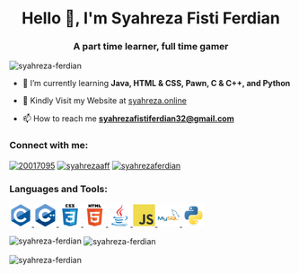 <h1 align="center">Hello 👋, I'm Syahreza Fisti Ferdian</h1>
<h3 align="center">A part time learner, full time gamer</h3>

<p align="left"> <img src="https://komarev.com/ghpvc/?username=syahreza-ferdian&label=Profile%20views&color=0e75b6&style=flat" alt="syahreza-ferdian" /> </p>

- 🌱 I’m currently learning **Java, HTML & CSS, Pawn, C & C++, and Python**

- 📝 Kindly Visit my Website at [syahreza.online](https://syahreza.online/)

- 📫 How to reach me **syahrezafistiferdian32@gmail.com**

<h3 align="left">Connect with me:</h3>
<p align="left">
<a href="https://stackoverflow.com/users/20017095" target="blank"><img align="center" src="https://raw.githubusercontent.com/rahuldkjain/github-profile-readme-generator/master/src/images/icons/Social/stack-overflow.svg" alt="20017095" height="30" width="40" /></a>
<a href="https://instagram.com/syahrezaaff" target="blank"><img align="center" src="https://raw.githubusercontent.com/rahuldkjain/github-profile-readme-generator/master/src/images/icons/Social/instagram.svg" alt="syahrezaaff" height="30" width="40" /></a>
<a href="https://www.hackerrank.com/syahrezaferdian" target="blank"><img align="center" src="https://raw.githubusercontent.com/rahuldkjain/github-profile-readme-generator/master/src/images/icons/Social/hackerrank.svg" alt="syahrezaferdian" height="30" width="40" /></a>
</p>

<h3 align="left">Languages and Tools:</h3>
<p align="left"> <a href="https://www.cprogramming.com/" target="_blank" rel="noreferrer"> <img src="https://raw.githubusercontent.com/devicons/devicon/master/icons/c/c-original.svg" alt="c" width="40" height="40"/> </a> <a href="https://www.w3schools.com/cpp/" target="_blank" rel="noreferrer"> <img src="https://raw.githubusercontent.com/devicons/devicon/master/icons/cplusplus/cplusplus-original.svg" alt="cplusplus" width="40" height="40"/> </a> <a href="https://www.w3schools.com/css/" target="_blank" rel="noreferrer"> <img src="https://raw.githubusercontent.com/devicons/devicon/master/icons/css3/css3-original-wordmark.svg" alt="css3" width="40" height="40"/> </a> <a href="https://www.w3.org/html/" target="_blank" rel="noreferrer"> <img src="https://raw.githubusercontent.com/devicons/devicon/master/icons/html5/html5-original-wordmark.svg" alt="html5" width="40" height="40"/> </a> <a href="https://www.java.com" target="_blank" rel="noreferrer"> <img src="https://raw.githubusercontent.com/devicons/devicon/master/icons/java/java-original.svg" alt="java" width="40" height="40"/> </a> <a href="https://developer.mozilla.org/en-US/docs/Web/JavaScript" target="_blank" rel="noreferrer"> <img src="https://raw.githubusercontent.com/devicons/devicon/master/icons/javascript/javascript-original.svg" alt="javascript" width="40" height="40"/> </a> <a href="https://www.mysql.com/" target="_blank" rel="noreferrer"> <img src="https://raw.githubusercontent.com/devicons/devicon/master/icons/mysql/mysql-original-wordmark.svg" alt="mysql" width="40" height="40"/> </a> <a href="https://www.python.org" target="_blank" rel="noreferrer"> <img src="https://raw.githubusercontent.com/devicons/devicon/master/icons/python/python-original.svg" alt="python" width="40" height="40"/> </a> </p>

<p><img align="left" src="https://github-readme-stats.vercel.app/api/top-langs?username=syahreza-ferdian&show_icons=true&theme=dark&locale=en&layout=compact" alt="syahreza-ferdian" /></p>

<p>&nbsp;<img align="center" src="https://github-readme-stats.vercel.app/api?username=syahreza-ferdian&show_icons=true&theme=dark&locale=en" alt="syahreza-ferdian" /></p>

<p><img align="center" src="https://github-readme-streak-stats.herokuapp.com/?user=syahreza-ferdian&theme=dark" alt="syahreza-ferdian" /></p>
